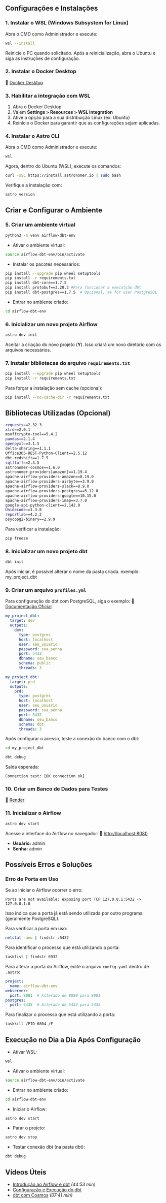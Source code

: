 ## Configurações e Instalações

### 1. Instalar o WSL (Windows Subsystem for Linux)
Abra o CMD como Administrador e execute:
```sh
wsl --install
```
Reinicie o PC quando solicitado. Após a reinicialização, abra o Ubuntu e siga as instruções de configuração.

### 2. Instalar o Docker Desktop
🔗 [Docker Desktop](https://www.docker.com/products/docker-desktop/)

### 3. Habilitar a integração com WSL
1. Abra o Docker Desktop
2. Vá em **Settings > Resources > WSL Integration**
3. Ative a opção para a sua distribuição Linux (ex: Ubuntu)
4. Reinicie o Docker para garantir que as configurações sejam aplicadas.

### 4. Instalar o Astro CLI
Abra o CMD como Administrador e execute:
```sh
wsl
```
Agora, dentro do Ubuntu (WSL), execute os comandos:
```sh
curl -sSL https://install.astronomer.io | sudo bash
```
Verifique a instalação com:
```sh
astro version
```

## Criar e Configurar o Ambiente

### 5. Criar um ambiente virtual
```sh
python3 -m venv airflow-dbt-env
```
- Ativar o ambiente virtual:
```sh
source airflow-dbt-env/bin/activate
```
- Instalar os pacotes necessários:
```sh
pip install --upgrade pip wheel setuptools
pip install -r requirements.txt
pip install dbt-core==1.7.5
pip install protobuf==3.20.3 #Para funcionar a executção dbt
pip install dbt-postgres==1.7.5  # Opcional, se for usar PostgreSQL
```
- Entrar no ambiente criado:
```sh
cd airflow-dbt-env
```

### 6. Inicializar um novo projeto Airflow
```sh
astro dev init
```
Aceitar a criação do novo projeto (**Y**). Isso criará um novo diretório com os arquivos necessários.

### 7. Instalar bibliotecas do arquivo `requirements.txt`
```sh
pip install --upgrade pip wheel setuptools
pip install -r requirements.txt
```
Para forçar a instalação sem cache (opcional):
```sh
pip install --no-cache-dir -r requirements.txt
```

## Bibliotecas Utilizadas (Opcional)
```sh
requests==2.32.3
xlrd==2.0.1
msoffcrypto-tool==5.4.2
pandas==2.1.4
openpyxl==3.1.5
delta-sharing==1.1.1
Office365-REST-Python-Client==2.5.12
dbt-redshift==1.7.5
sqlfluff==2.3.5
astronomer-cosmos==1.6.0
astronomer-providers[amazon]==1.19.4
apache-airflow-providers-amazon==8.19.0
apache-airflow-providers-airbyte==3.9.0
apache-airflow-providers-slack==8.9.0
apache-airflow-providers-postgres==5.12.0
apache-airflow-providers-google==10.15.0
apache-airflow-providers-imap==3.7.0
google-api-python-client==2.142.0
Unidecode==1.3.8
reportlab==4.2.2
psycopg2-binary==2.9.9
```
Para verificar a instalação:
```sh
pip freeze
```

### 8. Inicializar um novo projeto dbt
```sh
dbt init
```
Após iniciar, é possível alterar o nome da pasta criada.
exemplo: my_project_dbt

### 9. Criar um arquivo `profiles.yml`
Para configuração do dbt com PostgreSQL, siga o exemplo:
🔗 [Documentação Oficial](https://docs.getdbt.com/docs/core/connect-data-platform/postgres-setup)
```yaml
my_project_dbt:
  target: dev
  outputs:
    dev:
      type: postgres
      host: localhost
      user: seu_usuario
      password: sua_senha
      port: 5432
      dbname: seu_banco
      schema: public
      threads: 3

my_project_dbt:
  target: prd
  outputs:
    prd:
      type: postgres
      host: localhost
      user: seu_usuario
      password: sua_senha
      port: 5432
      dbname: seu_banco
      schema: dbt
      threads: 3
```
Após configurar o acesso, teste a conexão do banco com o dbt:
```sh
cd my_project_dbt
```
```sh
dbt debug
```
Saída esperada:
```
Connection test: [OK connection ok]
```

### 10. Criar um Banco de Dados para Testes
🔗 [Render](https://render.com/docs/postgresql)

### 11. Inicializar o Airflow
```sh
astro dev start
```
Acesse a interface do Airflow no navegador:
🔗 [http://localhost:8080](http://localhost:8080)
- **Usuário:** admin
- **Senha:** admin

## Possíveis Erros e Soluções

### Erro de Porta em Uso
Se ao iniciar o Airflow ocorrer o erro:
```
Ports are not available: exposing port TCP 127.0.0.1:5432 -> 127.0.0.1:0
```
Isso indica que a porta já está sendo utilizada por outro programa (geralmente PostgreSQL).

Para verificar a porta em uso:
```sh
netstat -ano | findstr :5432
```
Para identificar o processo que está utilizando a porta:
```sh
tasklist | findstr 6932
```
Para alterar a porta do Airflow, edite o arquivo `config.yaml` dentro de `.astro`:
```yaml
project:
  name: airflow-dbt-env
webserver:
  port: 8081  # Alterado de 8080 para 8081
postgres:
  port: 5435  # Alterado de 5432 para 5435
```
Para finalizar o processo que está utilizando a porta:
```sh
taskkill /PID 6804 /F
```

## Execução no Dia a Dia Após Configuração

- Ativar WSL:
```sh
wsl
```
- Ativar o ambiente virtual:
```sh
source airflow-dbt-env/bin/activate
```
- Entrar no ambiente criado:
```sh
cd airflow-dbt-env
```
- Iniciar o Airflow:
```sh
astro dev start
```
- Parar o projeto:
```sh
astro dev stop
```
- Testar conexão dbt (na pasta dbt):
```sh
dbt debug
```

## Vídeos Úteis
- [Introdução ao Airflow e dbt](https://www.youtube.com/watch?v=NWbazIW0XIU&t=6473s) *(44:53 min)*
- [Configuração e Execução do dbt](https://www.youtube.com/watch?v=rBsfUiHoNdc)
- [dbt com Cosmos](https://www.youtube.com/watch?v=BI5HsgviSRQ) *(07:41 min)*
